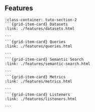 ## Features
````{grid}  1 1 4 4
:class-container: tuto-section-2
```{grid-item-card} Datasets
:link: ./features/datasets.html

```
```{grid-item-card} Queries
:link: ./features/queries.html

```
```{grid-item-card} Semantic Search
:link: ./features/semantic-search.html

```
```{grid-item-card} Metrics
:link: ./features/metrics.html

```
```{grid-item-card} Listeners
:link: ./features/listeners.html

```
````


